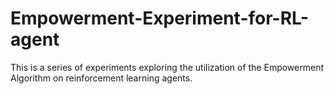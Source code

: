 # Empowerment-Experiment-for-RL-agent
This is a series of experiments exploring the utilization of the Empowerment Algorithm on reinforcement learning agents.
